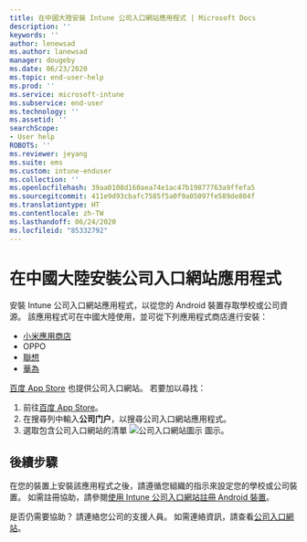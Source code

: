 ```yaml
---
title: 在中國大陸安裝 Intune 公司入口網站應用程式 | Microsoft Docs
description: ''
keywords: ''
author: lenewsad
ms.author: lanewsad
manager: dougeby
ms.date: 06/23/2020
ms.topic: end-user-help
ms.prod: ''
ms.service: microsoft-intune
ms.subservice: end-user
ms.technology: ''
ms.assetid: ''
searchScope:
- User help
ROBOTS: ''
ms.reviewer: jeyang
ms.suite: ems
ms.custom: intune-enduser
ms.collection: ''
ms.openlocfilehash: 39aa0108d160aea74e1ac47b19877763a9ffefa5
ms.sourcegitcommit: 411e9d93cbafc7585f5a0f9a05097fe589de804f
ms.translationtype: HT
ms.contentlocale: zh-TW
ms.lasthandoff: 06/24/2020
ms.locfileid: "85332792"
---
```

# <a name="install-company-portal-app-in-mainland-china"></a>在中國大陸安裝公司入口網站應用程式   

安裝 Intune 公司入口網站應用程式，以從您的 Android 裝置存取學校或公司資源。 該應用程式可在中國大陸使用，並可從下列應用程式商店進行安裝： 


* [小米應用商店](https://go.microsoft.com/fwlink/?linkid=836947) 
* OPPO
* [聯想](https://go.microsoft.com/fwlink/?linkid=2125082)
* [華為](https://go.microsoft.com/fwlink/?linkid=836948)

[百度 App Store](https://go.microsoft.com/fwlink/?linkid=2133565) 也提供公司入口網站。 若要加以尋找：  
 
   1. 前往[百度 App Store](https://go.microsoft.com/fwlink/?linkid=2133565)。  
   2. 在搜尋列中輸入**公司门户**，以搜尋公司入口網站應用程式。  
   3. 選取包含公司入口網站的清單 ![公司入口網站圖示](./media/company-portal-logo-small-2006.png) 圖示。  


## <a name="next-steps"></a>後續步驟  
在您的裝置上安裝該應用程式之後，請遵循您組織的指示來設定您的學校或公司裝置。 如需註冊協助，請參閱[使用 Intune 公司入口網站註冊 Android 裝置](enroll-device-android-company-portal.md)。 


是否仍需要協助？ 請連絡您公司的支援人員。 如需連絡資訊，請查看[公司入口網站](https://go.microsoft.com/fwlink/?linkid=2010980)。
